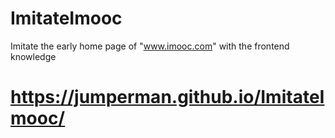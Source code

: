 # ImitateImooc
Imitate the early home page of "www.imooc.com" with the frontend knowledge
# https://jumperman.github.io/ImitateImooc/
